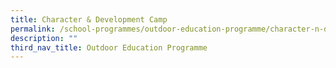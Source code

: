 ```yaml
---
title: Character & Development Camp
permalink: /school-programmes/outdoor-education-programme/character-n-development-camp
description: ""
third_nav_title: Outdoor Education Programme
---
```

